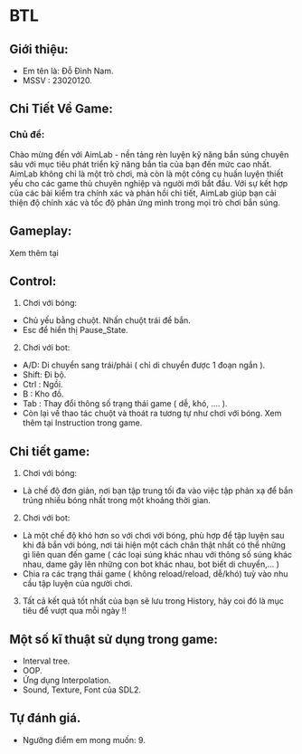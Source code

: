 # BTL
## Giới thiệu:
- Em tên là: Đỗ Đình Nam.
- MSSV     : 23020120.
## Chi Tiết Về Game:
### Chủ đề:
Chào mừng đến với AimLab - nền tảng rèn luyện kỹ năng bắn súng chuyên sâu với mục tiêu phát triển kỹ năng bắn tỉa của bạn đến mức cao nhất. AimLab không chỉ là một trò chơi, mà còn là một công cụ huấn luyện thiết yếu cho các game thủ chuyên nghiệp và người mới bắt đầu. Với sự kết hợp của các bài kiểm tra chính xác và phản hồi chi tiết, AimLab giúp bạn cải thiện độ chính xác và tốc độ phản ứng mình trong mọi trò chơi bắn súng.
## Gameplay:
 Xem thêm tại
## Control:
1. Chơi với bóng:
- Chủ yếu bằng chuột. Nhấn chuột trái để bắn.
- Esc để hiển thị Pause_State.
2. Chơi với bot:
- A/D: Di chuyển sang trái/phải ( chỉ di chuyển được 1 đoạn ngắn ).
- Shift: Đi bộ.
- Ctrl : Ngồi.
- B    : Kho đồ.
- Tab  : Thay đổi thông số trạng thái game ( dễ, khó, .... ).
- Còn lại về thao tác chuột và thoát ra tương tự như chơi với bóng.
Xem thêm tại Instruction trong game.
## Chi tiết game:
1. Chơi với bóng:
- Là chế độ đơn giản, nơi bạn tập trung tối đa vào việc tập phản xạ để bắn trúng nhiều bóng nhất trong một khoảng thời gian.
2. Chơi với bot:
- Là một chế độ khó hơn so với chơi với bóng, phù hợp để tập luyện sau khi đã bắn với bóng, nơi tái hiện một cách chân thật nhất có thể những gì liên quan đến game ( các loại súng khác nhau với thông số súng khác nhau, dame gây lên những con bot khác nhau, bot biết di chuyển,... )
- Chia ra các trạng thái game ( không reload/reload, dễ/khó) tuỳ vào nhu cầu tập luyện của người chơi.
3. Tất cả kết quả tốt nhất của bạn sẽ lưu trong History, hãy coi đó là mục tiêu để vượt qua mỗi ngày !!
## Một số kĩ thuật sử dụng trong game:
- Interval tree.
- OOP.
- Ứng dụng Interpolation.
- Sound, Texture, Font của SDL2.
## Tự đánh giá.
- Ngưỡng điểm em mong muốn: 9.
